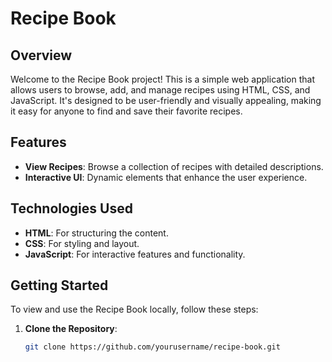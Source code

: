 # Recipe Book

## Overview

Welcome to the Recipe Book project! This is a simple web application that allows users to browse, add, and manage recipes using HTML, CSS, and JavaScript. It's designed to be user-friendly and visually appealing, making it easy for anyone to find and save their favorite recipes.

## Features

- **View Recipes**: Browse a collection of recipes with detailed descriptions.
- **Interactive UI**: Dynamic elements that enhance the user experience.


## Technologies Used

- **HTML**: For structuring the content.
- **CSS**: For styling and layout.
- **JavaScript**: For interactive features and functionality.

## Getting Started

To view and use the Recipe Book locally, follow these steps:

1. **Clone the Repository**:
   ```bash
   git clone https://github.com/yourusername/recipe-book.git
